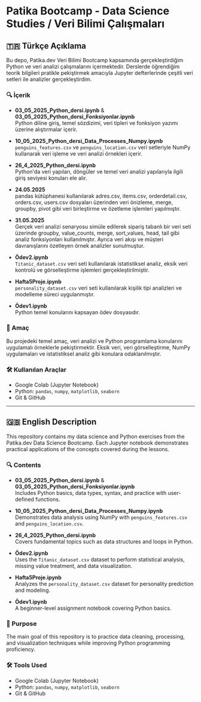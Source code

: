 # Patika Bootcamp - Data Science Studies / Veri Bilimi Çalışmaları

## 🇹🇷 Türkçe Açıklama

Bu depo, Patika.dev Veri Bilimi Bootcamp kapsamında gerçekleştirdiğim Python ve veri analizi çalışmalarını içermektedir. Derslerde öğrendiğim teorik bilgileri pratikle pekiştirmek amacıyla Jupyter defterlerinde çeşitli veri setleri ile analizler gerçekleştirdim.

### 🔍 İçerik

- **03_05_2025_Python_dersi.ipynb** & **03_05_2025_Python_dersi_Fonksiyonlar.ipynb**  
  Python diline giriş, temel sözdizimi, veri tipleri ve fonksiyon yazımı üzerine alıştırmalar içerir.

- **10_05_2025_Python_dersi_Data_Processes_Numpy.ipynb**  
  `penguins_features.csv` ve `penguins_location.csv` veri setleriyle NumPy kullanarak veri işleme ve veri analizi örnekleri içerir.

- **26_4_2025_Python_dersi.ipynb**  
  Python'da veri yapıları, döngüler ve temel veri analizi yapılarıyla ilgili giriş seviyesi konuları ele alır.

- **24.05.2025**  
  pandas kütüphanesi kullanılarak adres.csv, items.csv, orderdetail.csv, orders.csv, users.csv dosyaları üzerinden veri önizleme, merge, groupby, pivot gibi veri birleştirme ve özetleme işlemleri yapılmıştır.

- **31.05.2025**  
 	Gerçek veri analizi senaryosu simüle edilerek sipariş tabanlı bir veri seti üzerinde groupby, value_counts, merge, sort_values, head, tail gibi analiz fonksiyonları kullanılmıştır. Ayrıca veri akışı ve müşteri davranışlarını özetleyen örnek analizler sunulmuştur.

- **Ödev2.ipynb**  
  `Titanic_dataset.csv` veri seti kullanılarak istatistiksel analiz, eksik veri kontrolü ve görselleştirme işlemleri gerçekleştirilmiştir.

- **Hafta5Proje.ipynb**  
  `personality_dataset.csv` veri seti kullanılarak kişilik tipi analizleri ve modelleme süreci uygulanmıştır.

- **Ödev1.ipynb**  
  Python temel konularını kapsayan ödev dosyasıdır.

### 🎯 Amaç

Bu projedeki temel amaç, veri analizi ve Python programlama konularını uygulamalı örneklerle pekiştirmektir. Eksik veri, veri görselleştirme, NumPy uygulamaları ve istatistiksel analiz gibi konulara odaklanılmıştır.

### 🛠️ Kullanılan Araçlar

- Google Colab (Jupyter Notebook)
- Python: `pandas`, `numpy`, `matplotlib`, `seaborn`
- Git & GitHub

---

## 🇬🇧 English Description

This repository contains my data science and Python exercises from the Patika.dev Data Science Bootcamp. Each Jupyter notebook demonstrates practical applications of the concepts covered during the lessons.

### 🔍 Contents

- **03_05_2025_Python_dersi.ipynb** & **03_05_2025_Python_dersi_Fonksiyonlar.ipynb**  
  Includes Python basics, data types, syntax, and practice with user-defined functions.

- **10_05_2025_Python_dersi_Data_Processes_Numpy.ipynb**  
  Demonstrates data analysis using NumPy with `penguins_features.csv` and `penguins_location.csv`.

- **26_4_2025_Python_dersi.ipynb**  
  Covers fundamental topics such as data structures and loops in Python.

- **Ödev2.ipynb**  
  Uses the `Titanic_dataset.csv` dataset to perform statistical analysis, missing value treatment, and data visualization.

- **Hafta5Proje.ipynb**  
  Analyzes the `personality_dataset.csv` dataset for personality prediction and modeling.

- **Ödev1.ipynb**  
  A beginner-level assignment notebook covering Python basics.

### 🎯 Purpose

The main goal of this repository is to practice data cleaning, processing, and visualization techniques while improving Python programming proficiency.

### 🛠️ Tools Used

- Google Colab (Jupyter Notebook)
- Python: `pandas`, `numpy`, `matplotlib`, `seaborn`
- Git & GitHub
